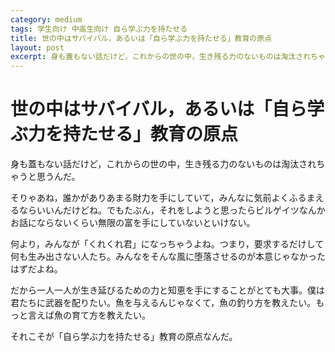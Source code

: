 ```yaml
---
category: medium
tags: 学生向け 中高生向け 自ら学ぶ力を持たせる
title: 世の中はサバイバル，あるいは「自ら学ぶ力を持たせる」教育の原点
layout: post
excerpt: 身も蓋もない話だけど，これからの世の中，生き残る力のないものは淘汰されちゃうと思うんだ。
---
```

# 世の中はサバイバル，あるいは「自ら学ぶ力を持たせる」教育の原点

身も蓋もない話だけど，これからの世の中，生き残る力のないものは淘汰されちゃうと思うんだ。

そりゃあね，誰かがありあまる財力を手にしていて，みんなに気前よくふるまえるならいいんだけどね。でもたぶん，それをしようと思ったらビルゲイツなんかお話にならないくらい無限の富を手にしていないといけない。

何より，みんなが「くれくれ君」になっちゃうよね。つまり，要求するだけして何も生み出さない人たち。みんなをそんな風に堕落させるのが本意じゃなかったはずだよね。

だから一人一人が生き延びるための力と知恵を手にすることがとても大事。僕は君たちに武器を配りたい。魚を与えるんじゃなくて，魚の釣り方を教えたい。もっと言えば魚の育て方を教えたい。

それこそが「自ら学ぶ力を持たせる」教育の原点なんだ。
